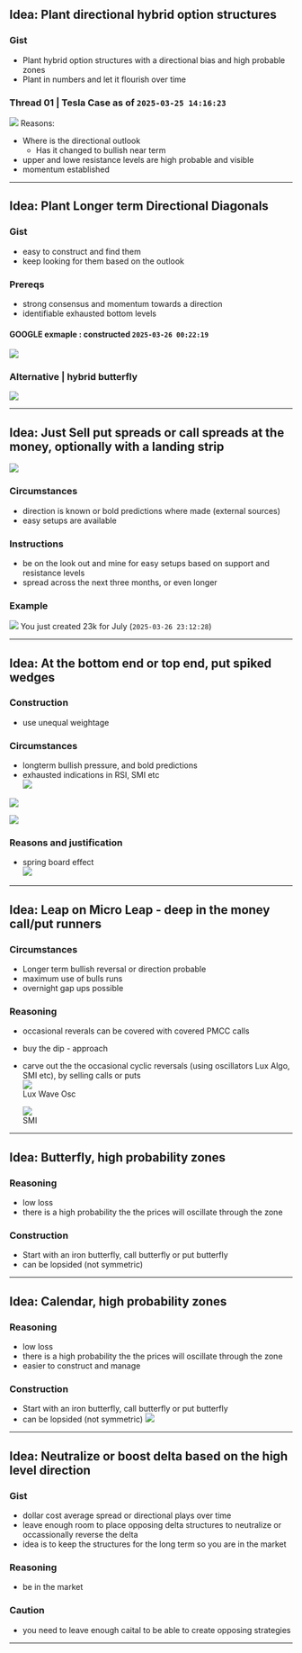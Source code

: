 ## Idea: Plant directional hybrid option structures

### Gist
- Plant hybrid option structures with a directional bias and high probable zones
- Plant in numbers and let it flourish over time

### Thread 01 | Tesla Case as of `2025-03-25 14:16:23`
![](./media/2025-03-25-14-13-05.png)
Reasons:
- Where is the directional outlook
    - Has it changed to bullish near term
- upper and lowe resistance levels are high probable and visible
- momentum established

---
## Idea: Plant Longer term Directional Diagonals

### Gist
- easy to construct and find them
- keep looking for them based on the outlook

### Prereqs
- strong consensus and momentum towards a direction
- identifiable exhausted bottom levels

#### GOOGLE exmaple : constructed `2025-03-26 00:22:19`
![](./media/2025-03-26-00-20-22.png)

### Alternative | hybrid butterfly
![](./media/2025-03-26-00-28-06.png)

---
## Idea: Just Sell put spreads or call spreads at the money, optionally with a landing strip
![](./media/2025-03-26-23-01-05.png)

### Circumstances
- direction is known or bold predictions where made (external sources)
- easy setups are available

### Instructions
- be on the look out and mine for easy setups based on support and resistance levels
- spread across the next three months, or even longer

### Example
![](./media/2025-03-26-23-11-50.png)
You just created 23k for July (`2025-03-26 23:12:28`)

---
## Idea: At the bottom end or top end, put spiked wedges
### Construction
- use unequal weightage

### Circumstances
- longterm bullish pressure, and bold predictions
- exhausted indications in RSI, SMI etc  
    ![](./media/2025-03-26-23-03-08.png)

![](./media/2025-03-26-22-59-46.png)

![](./media/2025-03-26-22-59-58.png)
### Reasons and justification
- spring board effect  
    ![](./media/2025-03-26-23-06-23.png)

---
## Idea: Leap on Micro Leap - deep in the money call/put runners
### Circumstances
- Longer term bullish reversal or direction probable
- maximum use of bulls runs
- overnight gap ups possible

### Reasoning
- occasional reverals can be covered with covered PMCC calls
- buy the dip - approach
- carve out the the occasional cyclic reversals (using oscillators Lux Algo, SMI etc), by selling calls or puts  
    ![](./media/2025-03-26-23-17-30.png)  
    Lux Wave Osc

    ![](./media/2025-03-26-23-19-26.png)  
    SMI

---
## Idea: Butterfly, high probability zones
### Reasoning
- low loss
- there is a high probability the the prices will oscillate through the zone
### Construction
- Start with an iron butterfly, call butterfly or put butterfly
- can be lopsided (not symmetric)

---
## Idea: Calendar, high probability zones
### Reasoning
- low loss
- there is a high probability the the prices will oscillate through the zone
- easier to construct and manage

### Construction
- Start with an iron butterfly, call butterfly or put butterfly
- can be lopsided (not symmetric)
![](./media/2025-03-26-23-24-47.png)

---
## Idea: Neutralize or boost delta based on the high level direction
### Gist
- dollar cost average spread or directional plays over time
- leave enough room to place opposing delta structures to neutralize or occassionally reverse the delta 
- idea is to keep the structures for the long term so you are in the market
### Reasoning
- be in the market

### Caution
- you need to leave enough caital to be able to create opposing strategies

---

